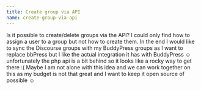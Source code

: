 ```yaml
---
title: Create group via API
name: create-group-via-api
---
```


Is it possible to create/delete groups via the API? I could only find how to assign a user to a group but not how to create them. In the end I would like to sync the Discourse groups with my BuddyPress groups as I want to replace bbPress but I like the actual integration it has with BuddyPress ☺ unfortunately the php api is a bit behind so it looks like a rocky way to get there :( Maybe I am not alone with this idea and we can work together on this as my budget is not that great and I want to keep it open source of possible ☺